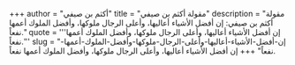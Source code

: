 +++
author = "أكثم بن صيفي"
title = "مقولة أكثم بن صيفي"
description = "مقولة أكثم بن صيفي: إن أفضل الأشياء أعاليها، وأعلى الرجال ملوكها، وأفضل الملوك أعمها نفعاً."
quote = '''إن أفضل الأشياء أعاليها، وأعلى الرجال ملوكها، وأفضل الملوك أعمها نفعاً.'''
slug = "إن-أفضل-الأشياء-أعاليها-وأعلى-الرجال-ملوكها-وأفضل-الملوك-أعمها-نفعاً"
+++
إن أفضل الأشياء أعاليها، وأعلى الرجال ملوكها، وأفضل الملوك أعمها نفعاً.
